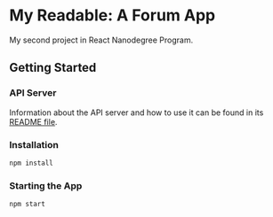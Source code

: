 # My Readable: A Forum App

My second project in React Nanodegree Program.

## Getting Started

### API Server

Information about the API server and how to use it can be found in its [README file](../api-server/README.md).

### Installation

```sh
npm install
```

### Starting the App

```sh
npm start
```